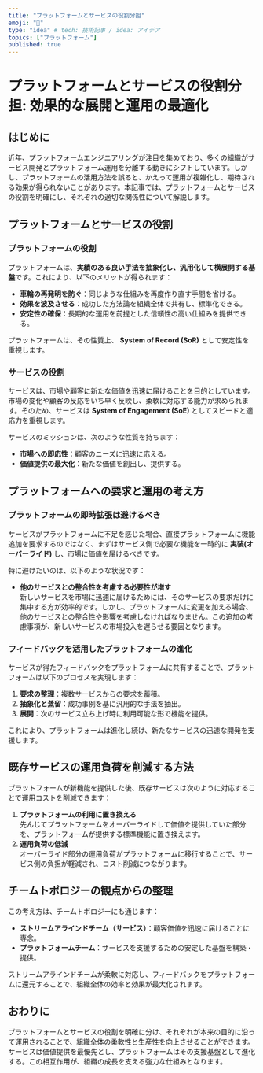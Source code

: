 ```yaml
---
title: "プラットフォームとサービスの役割分担"
emoji: "🐥"
type: "idea" # tech: 技術記事 / idea: アイデア
topics: ["プラットフォーム"]
published: true
---
```


# プラットフォームとサービスの役割分担: 効果的な展開と運用の最適化

## はじめに
近年、プラットフォームエンジニアリングが注目を集めており、多くの組織がサービス開発とプラットフォーム運用を分離する動きにシフトしています。しかし、プラットフォームの活用方法を誤ると、かえって運用が複雑化し、期待される効果が得られないことがあります。本記事では、プラットフォームとサービスの役割を明確にし、それぞれの適切な関係性について解説します。


## プラットフォームとサービスの役割

### プラットフォームの役割
プラットフォームは、**実績のある良い手法を抽象化し、汎用化して横展開する基盤**です。これにより、以下のメリットが得られます：
- **車輪の再発明を防ぐ**：同じような仕組みを再度作り直す手間を省ける。
- **効果を波及させる**：成功した方法論を組織全体で共有し、標準化できる。
- **安定性の確保**：長期的な運用を前提とした信頼性の高い仕組みを提供できる。

プラットフォームは、その性質上、 **System of Record (SoR)** として安定性を重視します。

### サービスの役割
サービスは、市場や顧客に新たな価値を迅速に届けることを目的としています。市場の変化や顧客の反応をいち早く反映し、柔軟に対応する能力が求められます。そのため、サービスは **System of Engagement (SoE)** としてスピードと適応力を重視します。

サービスのミッションは、次のような性質を持ちます：
- **市場への即応性**：顧客のニーズに迅速に応える。
- **価値提供の最大化**：新たな価値を創出し、提供する。


## プラットフォームへの要求と運用の考え方

### プラットフォームの即時拡張は避けるべき
サービスがプラットフォームに不足を感じた場合、直接プラットフォームに機能追加を要求するのではなく、まずはサービス側で必要な機能を一時的に **実装(オーバーライド)** し、市場に価値を届けるべきです。

特に避けたいのは、以下のような状況です：
- **他のサービスとの整合性を考慮する必要性が増す**  
   新しいサービスを市場に迅速に届けるためには、そのサービスの要求だけに集中する方が効率的です。しかし、プラットフォームに変更を加える場合、他のサービスとの整合性や影響を考慮しなければなりません。この追加の考慮事項が、新しいサービスの市場投入を遅らせる要因となります。

### フィードバックを活用したプラットフォームの進化
サービスが得たフィードバックをプラットフォームに共有することで、プラットフォームは以下のプロセスを実現します：
1. **要求の整理**：複数サービスからの要求を蓄積。
2. **抽象化と蒸留**：成功事例を基に汎用的な手法を抽出。
3. **展開**：次のサービス立ち上げ時に利用可能な形で機能を提供。

これにより、プラットフォームは進化し続け、新たなサービスの迅速な開発を支援します。


## 既存サービスの運用負荷を削減する方法

プラットフォームが新機能を提供した後、既存サービスは次のように対応することで運用コストを削減できます：
1. **プラットフォームの利用に置き換える**  
   先んじてプラットフォームをオーバーライドして価値を提供していた部分を、プラットフォームが提供する標準機能に置き換えます。
2. **運用負荷の低減**  
   オーバーライド部分の運用負荷がプラットフォームに移行することで、サービス側の負担が軽減され、コスト削減につながります。


## チームトポロジーの観点からの整理
この考え方は、チームトポロジーにも通じます：
- **ストリームアラインドチーム（サービス）**：顧客価値を迅速に届けることに専念。
- **プラットフォームチーム**：サービスを支援するための安定した基盤を構築・提供。

ストリームアラインドチームが柔軟に対応し、フィードバックをプラットフォームに還元することで、組織全体の効率と効果が最大化されます。


## おわりに
プラットフォームとサービスの役割を明確に分け、それぞれが本来の目的に沿って運用されることで、組織全体の柔軟性と生産性を向上させることができます。サービスは価値提供を最優先とし、プラットフォームはその支援基盤として進化する。この相互作用が、組織の成長を支える強力な仕組みとなります。

